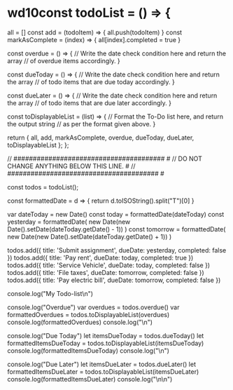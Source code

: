 # wd10const todoList = () => {
  all = []
  const add = (todoItem) => {
    all.push(todoItem)
  }
  const markAsComplete = (index) => {
    all[index].completed = true
  }

  const overdue = () => {
    // Write the date check condition here and return the array
    // of overdue items accordingly.
  }

  const dueToday = () => {
    // Write the date check condition here and return the array
    // of todo items that are due today accordingly.
  }

  const dueLater = () => {
    // Write the date check condition here and return the array
    // of todo items that are due later accordingly.
  }

  const toDisplayableList = (list) => {
    // Format the To-Do list here, and return the output string
    // as per the format given above.
  }

  return {
    all,
    add,
    markAsComplete,
    overdue,
    dueToday,
    dueLater,
    toDisplayableList
  };
};

// ####################################### #
// DO NOT CHANGE ANYTHING BELOW THIS LINE. #
// ####################################### #

const todos = todoList();

const formattedDate = d => {
  return d.toISOString().split("T")[0]
}

var dateToday = new Date()
const today = formattedDate(dateToday)
const yesterday = formattedDate(
  new Date(new Date().setDate(dateToday.getDate() - 1))
)
const tomorrow = formattedDate(
  new Date(new Date().setDate(dateToday.getDate() + 1))
)

todos.add({ title: 'Submit assignment', dueDate: yesterday, completed: false })
todos.add({ title: 'Pay rent', dueDate: today, completed: true })
todos.add({ title: 'Service Vehicle', dueDate: today, completed: false })
todos.add({ title: 'File taxes', dueDate: tomorrow, completed: false })
todos.add({ title: 'Pay electric bill', dueDate: tomorrow, completed: false })

console.log("My Todo-list\n")

console.log("Overdue")
var overdues = todos.overdue()
var formattedOverdues = todos.toDisplayableList(overdues)
console.log(formattedOverdues)
console.log("\n")

console.log("Due Today")
let itemsDueToday = todos.dueToday()
let formattedItemsDueToday = todos.toDisplayableList(itemsDueToday)
console.log(formattedItemsDueToday)
console.log("\n")

console.log("Due Later")
let itemsDueLater = todos.dueLater()
let formattedItemsDueLater = todos.toDisplayableList(itemsDueLater)
console.log(formattedItemsDueLater)
console.log("\n\n")
